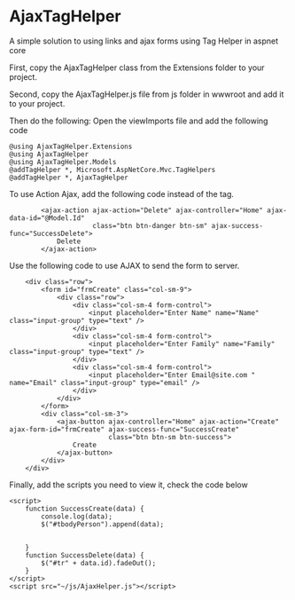 # AjaxTagHelper
A simple solution to using links and ajax forms using Tag Helper in aspnet core


First, copy the AjaxTagHelper class from the Extensions folder to your project.


Second, copy the AjaxTagHelper.js file from js folder in wwwroot and add it to your project.


Then do the following:
Open the viewImports file and add the following code

    @using AjaxTagHelper.Extensions
    @using AjaxTagHelper
    @using AjaxTagHelper.Models
    @addTagHelper *, Microsoft.AspNetCore.Mvc.TagHelpers
    @addTagHelper *, AjaxTagHelper
 
 To use Action Ajax, add the following code instead of the <a> tag.
 
            <ajax-action ajax-action="Delete" ajax-controller="Home" ajax-data-id="@Model.Id"
                         class="btn btn-danger btn-sm" ajax-success-func="SuccessDelete">
                Delete
            </ajax-action>

Use the following code to use AJAX to send the form to server.

        <div class="row">
            <form id="frmCreate" class="col-sm-9">
                <div class="row">
                    <div class="col-sm-4 form-control">
                        <input placeholder="Enter Name" name="Name" class="input-group" type="text" />
                    </div>
                    <div class="col-sm-4 form-control">
                        <input placeholder="Enter Family" name="Family" class="input-group" type="text" />
                    </div>
                    <div class="col-sm-4 form-control">
                        <input placeholder="Enter Email@site.com " name="Email" class="input-group" type="email" />
                    </div>
                </div>
            </form>
            <div class="col-sm-3">
                <ajax-button ajax-controller="Home" ajax-action="Create" ajax-form-id="frmCreate" ajax-success-func="SuccessCreate"
                             class="btn btn-sm btn-success">
                    Create
                </ajax-button>
            </div>
        </div>
        
Finally, add the scripts you need to view it, check the code below

    <script>
        function SuccessCreate(data) {
            console.log(data);
            $("#tbodyPerson").append(data);
       

        }
        function SuccessDelete(data) {
            $("#tr" + data.id).fadeOut();
        }
    </script>
    <script src="~/js/AjaxHelper.js"></script>
